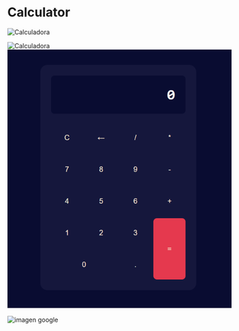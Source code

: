 
# Calculator

![Calculadora](https://github.com/blogruben/calculator.gif "calculadora")

![Calculadora](/calculator.gif)
![Calculadora](calculator.gif)


![imagen google](/google.png)